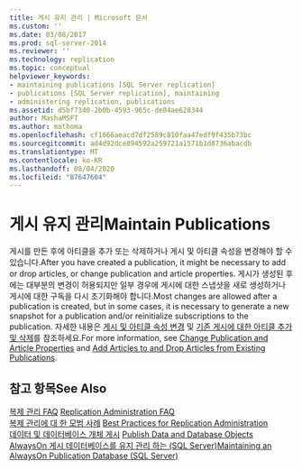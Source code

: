 ```yaml
---
title: 게시 유지 관리 | Microsoft 문서
ms.custom: ''
ms.date: 03/08/2017
ms.prod: sql-server-2014
ms.reviewer: ''
ms.technology: replication
ms.topic: conceptual
helpviewer_keywords:
- maintaining publications [SQL Server replication]
- publications [SQL Server replication], maintaining
- administering replication, publications
ms.assetid: d5bf7340-2b0b-4593-965c-de04ae628344
author: MashaMSFT
ms.author: mathoma
ms.openlocfilehash: cf1666aeacd7df2589c810faa47edf9f435b73bc
ms.sourcegitcommit: ad4d92dce894592a259721a1571b1d8736abacdb
ms.translationtype: MT
ms.contentlocale: ko-KR
ms.lasthandoff: 08/04/2020
ms.locfileid: "87647604"
---
```

# <a name="maintain-publications"></a><span data-ttu-id="a16b6-102">게시 유지 관리</span><span class="sxs-lookup"><span data-stu-id="a16b6-102">Maintain Publications</span></span>
  <span data-ttu-id="a16b6-103">게시를 만든 후에 아티클을 추가 또는 삭제하거나 게시 및 아티클 속성을 변경해야 할 수 있습니다.</span><span class="sxs-lookup"><span data-stu-id="a16b6-103">After you have created a publication, it might be necessary to add or drop articles, or change publication and article properties.</span></span> <span data-ttu-id="a16b6-104">게시가 생성된 후에는 대부분의 변경이 허용되지만 일부 경우에 게시에 대한 스냅샷을 새로 생성하거나 게시에 대한 구독을 다시 초기화해야 합니다.</span><span class="sxs-lookup"><span data-stu-id="a16b6-104">Most changes are allowed after a publication is created, but in some cases, it is necessary to generate a new snapshot for a publication and/or reinitialize subscriptions to the publication.</span></span> <span data-ttu-id="a16b6-105">자세한 내용은 [게시 및 아티클 속성 변경](change-publication-and-article-properties.md) 및 [기존 게시에 대한 아티클 추가 및 삭제](add-articles-to-and-drop-articles-from-existing-publications.md)를 참조하세요.</span><span class="sxs-lookup"><span data-stu-id="a16b6-105">For more information, see [Change Publication and Article Properties](change-publication-and-article-properties.md) and [Add Articles to and Drop Articles from Existing Publications](add-articles-to-and-drop-articles-from-existing-publications.md).</span></span>  
  
## <a name="see-also"></a><span data-ttu-id="a16b6-106">참고 항목</span><span class="sxs-lookup"><span data-stu-id="a16b6-106">See Also</span></span>  
 <span data-ttu-id="a16b6-107">[복제 관리 FAQ](../administration/frequently-asked-questions-for-replication-administrators.md) </span><span class="sxs-lookup"><span data-stu-id="a16b6-107">[Replication Administration FAQ](../administration/frequently-asked-questions-for-replication-administrators.md) </span></span>  
 <span data-ttu-id="a16b6-108">[복제 관리에 대 한 모범 사례](../administration/best-practices-for-replication-administration.md) </span><span class="sxs-lookup"><span data-stu-id="a16b6-108">[Best Practices for Replication Administration](../administration/best-practices-for-replication-administration.md) </span></span>  
 <span data-ttu-id="a16b6-109">[데이터 및 데이터베이스 개체 게시](publish-data-and-database-objects.md) </span><span class="sxs-lookup"><span data-stu-id="a16b6-109">[Publish Data and Database Objects](publish-data-and-database-objects.md) </span></span>  
 [<span data-ttu-id="a16b6-110">AlwaysOn 게시 데이터베이스를 유지 관리 하는 &#40;SQL Server&#41;</span><span class="sxs-lookup"><span data-stu-id="a16b6-110">Maintaining an AlwaysOn Publication Database &#40;SQL Server&#41;</span></span>](../../../database-engine/availability-groups/windows/maintaining-an-always-on-publication-database-sql-server.md)  
  
  
